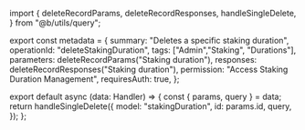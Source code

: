 import {
  deleteRecordParams,
  deleteRecordResponses,
  handleSingleDelete,
} from "@b/utils/query";

export const metadata = {
  summary: "Deletes a specific staking duration",
  operationId: "deleteStakingDuration",
  tags: ["Admin","Staking", "Durations"],
  parameters: deleteRecordParams("Staking duration"),
  responses: deleteRecordResponses("Staking duration"),
  permission: "Access Staking Duration Management",
  requiresAuth: true,
};

export default async (data: Handler) => {
  const { params, query } = data;
  return handleSingleDelete({
    model: "stakingDuration",
    id: params.id,
    query,
  });
};
